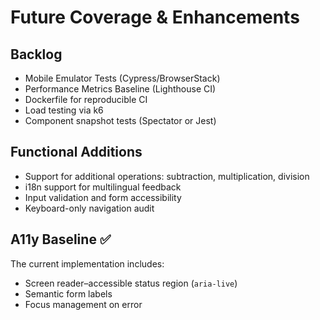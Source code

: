 # Future Coverage & Enhancements

## Backlog

- Mobile Emulator Tests (Cypress/BrowserStack)
- Performance Metrics Baseline (Lighthouse CI)
- Dockerfile for reproducible CI
- Load testing via k6
- Component snapshot tests (Spectator or Jest)

## Functional Additions

- Support for additional operations: subtraction, multiplication, division
- i18n support for multilingual feedback
- Input validation and form accessibility
- Keyboard-only navigation audit

## A11y Baseline ✅

The current implementation includes:

- Screen reader–accessible status region (`aria-live`)
- Semantic form labels
- Focus management on error
